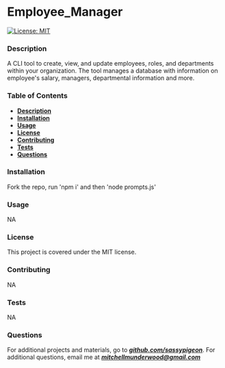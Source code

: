 # Employee_Manager 
[![License: MIT](https://img.shields.io/badge/License-MIT-yellow.svg)](https://opensource.org/licenses/MIT) 
### Description 
 A CLI tool to create, view, and update employees, roles, and departments within your organization. The tool manages a database with information on employee's salary, managers, departmental information and more. 
### Table of Contents 
- [**Description**](#Description) 
- [**Installation**](#Installation) 
- [**Usage**](#Usage) 
- [**License**](#License) 
- [**Contributing**](#Contributing) 
- [**Tests**](#Tests) 
- [**Questions**](#Questions)
### Installation 
 Fork the repo, run 'npm i' and then 'node prompts.js' 
### Usage 
 NA 
### License 
This project is covered under the MIT license. 
### Contributing 
 NA 
### Tests 
 NA 
### Questions 
  
For additional projects and materials, go to ***[github.com/sassypigeon](https://github.com/sassypigeon)***. 
For additional questions, email me at ***mitchellmunderwood@gmail.com*** 
